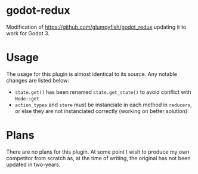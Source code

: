 # godot-redux
Modification of https://github.com/glumpyfish/godot_redux updating it to work for Godot 3.

# Usage
The usage for this plugin is almost identical to its source. Any notable changes are listed below:
  - `state.get()` has been renamed `state.get_state()` to avoid conflict with `Node::get`
  - `action_types` and `store` must be instanciate in each method in `reducers`, or else they are not instanciated correctly (working on better solution)

# Plans
There are no plans for this plugin. At some point I wish to produce my own competitor from scratch as, at the time of writing, the original has not been updated in two-years.
